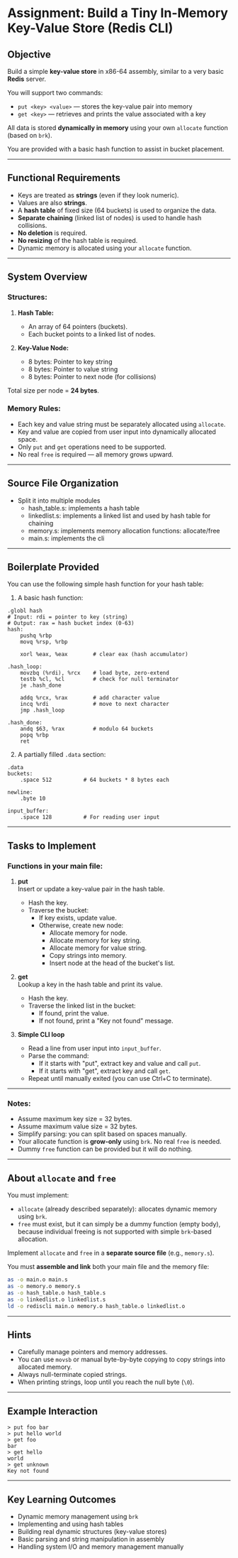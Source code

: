 # Assignment: Build a Tiny In-Memory Key-Value Store (Redis CLI)

## Objective

Build a simple **key-value store** in x86-64 assembly, similar to a very basic **Redis** server.

You will support two commands:

- `put <key> <value>` — stores the key-value pair into memory
- `get <key>` — retrieves and prints the value associated with a key

All data is stored **dynamically in memory** using your own `allocate` function (based on `brk`).

You are provided with a basic hash function to assist in bucket placement.

---

## Functional Requirements

- Keys are treated as **strings** (even if they look numeric).
- Values are also **strings**.
- A **hash table** of fixed size (64 buckets) is used to organize the data.
- **Separate chaining** (linked list of nodes) is used to handle hash collisions.
- **No deletion** is required.
- **No resizing** of the hash table is required.
- Dynamic memory is allocated using your `allocate` function.

---

## System Overview

### Structures:

1. **Hash Table:**
   - An array of 64 pointers (buckets).
   - Each bucket points to a linked list of nodes.

2. **Key-Value Node:**
   - 8 bytes: Pointer to key string
   - 8 bytes: Pointer to value string
   - 8 bytes: Pointer to next node (for collisions)

Total size per node = **24 bytes**.

### Memory Rules:

- Each key and value string must be separately allocated using `allocate`.
- Key and value are copied from user input into dynamically allocated space.
- Only `put` and `get` operations need to be supported.
- No real `free` is required — all memory grows upward.

---

## Source File Organization
- Split it into multiple modules
  - hash_table.s: implements a hash table
  - linkedlist.s: implements a linked list and used by hash table for chaining
  - memory.s: implements memory allocation functions: allocate/free
  - main.s: implements the cli
---

## Boilerplate Provided

You can use the following simple hash function for your hash table:

1. A basic hash function:

```assembly
.globl hash
# Input: rdi = pointer to key (string)
# Output: rax = hash bucket index (0-63)
hash:
    pushq %rbp
    movq %rsp, %rbp

    xorl %eax, %eax        # clear eax (hash accumulator)

.hash_loop:
    movzbq (%rdi), %rcx    # load byte, zero-extend
    testb %cl, %cl         # check for null terminator
    je .hash_done

    addq %rcx, %rax        # add character value
    incq %rdi              # move to next character
    jmp .hash_loop

.hash_done:
    andq $63, %rax         # modulo 64 buckets
    popq %rbp
    ret
```

2. A partially filled `.data` section:

```assembly
.data
buckets:
    .space 512          # 64 buckets * 8 bytes each

newline:
    .byte 10

input_buffer:
    .space 128          # For reading user input
```

---

## Tasks to Implement

### Functions in your main file:

1. **put**  
   Insert or update a key-value pair in the hash table.
   - Hash the key.
   - Traverse the bucket:
     - If key exists, update value.
     - Otherwise, create new node:
       - Allocate memory for node.
       - Allocate memory for key string.
       - Allocate memory for value string.
       - Copy strings into memory.
       - Insert node at the head of the bucket's list.

2. **get**  
   Lookup a key in the hash table and print its value.
   - Hash the key.
   - Traverse the linked list in the bucket:
     - If found, print the value.
     - If not found, print a "Key not found" message.

3. **Simple CLI loop**
   - Read a line from user input into `input_buffer`.
   - Parse the command:
     - If it starts with "put", extract key and value and call `put`.
     - If it starts with "get", extract key and call `get`.
   - Repeat until manually exited (you can use Ctrl+C to terminate).

---

### Notes:

- Assume maximum key size = 32 bytes.
- Assume maximum value size = 32 bytes.
- Simplify parsing: you can split based on spaces manually.
- Your allocate function is **grow-only** using `brk`. No real `free` is needed.
- Dummy `free` function can be provided but it will do nothing.

---

## About `allocate` and `free`

You must implement:

- `allocate` (already described separately): allocates dynamic memory using `brk`.
- `free` must exist, but it can simply be a dummy function (empty body), because individual freeing is not supported with simple `brk`-based allocation.

Implement `allocate` and `free` in a **separate source file** (e.g., `memory.s`).

You must **assemble and link** both your main file and the memory file:

```bash
as -o main.o main.s
as -o memory.o memory.s
as -o hash_table.o hash_table.s
as -o linkedlist.o linkedlist.s
ld -o rediscli main.o memory.o hash_table.o linkedlist.o
```

---

## Hints

- Carefully manage pointers and memory addresses.
- You can use `movsb` or manual byte-by-byte copying to copy strings into allocated memory.
- Always null-terminate copied strings.
- When printing strings, loop until you reach the null byte (`\0`).

---

## Example Interaction

```
> put foo bar
> put hello world
> get foo
bar
> get hello
world
> get unknown
Key not found
```

---

## Key Learning Outcomes

- Dynamic memory management using `brk`
- Implementing and using hash tables
- Building real dynamic structures (key-value stores)
- Basic parsing and string manipulation in assembly
- Handling system I/O and memory management manually

